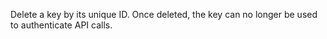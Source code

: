 Delete a key by its unique ID. Once deleted, the key can no longer be used to authenticate API calls. 